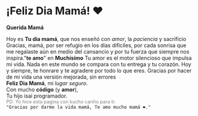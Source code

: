 <!DOCTYPE html>
<html lang="en">
<head>
    <meta charset="UTF-8">
    <meta name="viewport" content="width=device-width, initial-scale=1.0">
    <link rel="preconnect" href="https://fonts.googleapis.com">
    <link rel="preconnect" href="https://fonts.gstatic.com" crossorigin>
    <link href="https://fonts.googleapis.com/css2?family=Marck+Script&display=swap" rel="stylesheet">
    <link rel="stylesheet" href="style.css">
    <title>Carta para mamá</title>
</head>
<body>
    <h1>¡Feliz Dia Mamá! ❤️</h1>
    <div class="contenedor">
        <div class="envoltura-sobre">
            <div class="sobre">
                <div class="carta">
                    <div class="contenido">
                        <strong>Querida Mamá</strong>
                        <p>
                            Hoy es <strong>Tu dia mamá</strong>, que nos enseñó con<em> amor</em>, la <em>paciencia</em> y sacrificio  Gracias, mamá, por ser refugio en los días difíciles, por cada sonrisa que me regalaste aún en medio del cansancio y por tu fuerza que siempre nos inspira."<strong>te amo</strong>" en <strong>Muchísimo</strong> Tu amor es el motor silencioso que impulsa mi vida. Nada en este mundo se compara con tu entrega y tu corazón. Hoy y siempre, te honrare y te agradere por todo lo que eres. Gracias por hacer de mi vida una versión mejorada, sin errores <br> <strong>Feliz Dia Mamá</strong>, mi <em>lugar seguro</em>. <br> Con mucho <strong>código</strong> (y <strong>amor</strong>), <br> Tu hijo isai programador. <br> <span style="font-size: 0.9em; color: grey;">PD: Yo hice esta pagina con kucho cariño para ti:</span> <br> <code>"Gracias por darme la vida mamá, Te amo mucho mamá ❤️."</code>
                        </p>
                    </div>
                </div>
            </div>
            <div class="corazon"></div>
            <div class="solapa-derecha"></div>
            <div class="solapa-izquierda"></div>
        </div>
    </div>
    <!-- <script src="script_v2.js"></script> -->
     <script src="script_v2.js"></script>
</body>
</html>
